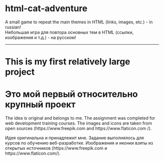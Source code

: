 # html-cat-adventure
<p>A small game to repeat the main themes in HTML (links, images, etc.) - in russian!
<br>Небольшая игра для повтора основных тем в HTML (ссылки, изображения и т.д.) - на русском!</p>
<hr> 
<h1>This is my first relatively large project</h1>
<h1>Это мой первый относительно крупный проект</h1>
<p>The idea is original and belongs to me. The assignment was completed for web development training courses. The images and icons are taken from open sources (https://www.freepik.com and https://www.flaticon.com /).</p>
<p>Идея оригинальна и принадлежит мне. Задание выполнялось для курсов по обучению веб-разработке. Изображения и иконки взяты из открытых источников (https://www.freepik.com и https://www.flaticon.com/).</p>
